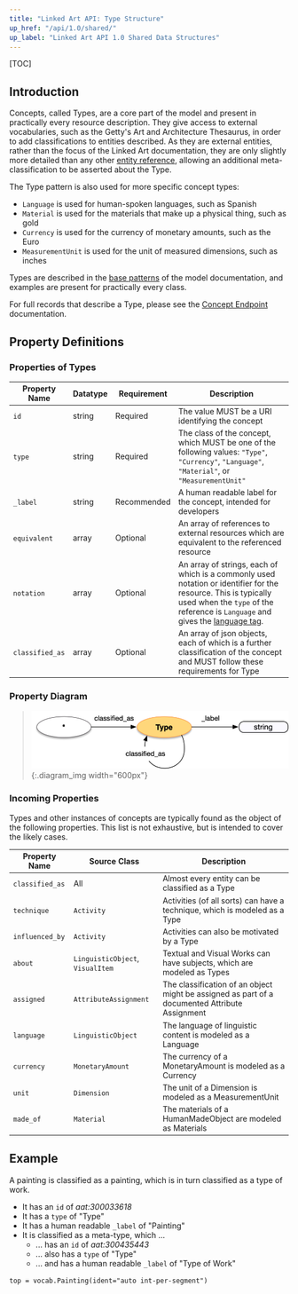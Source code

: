 ```yaml
---
title: "Linked Art API: Type Structure"
up_href: "/api/1.0/shared/"
up_label: "Linked Art API 1.0 Shared Data Structures"
---
```



[TOC]

## Introduction

Concepts, called Types, are a core part of the model and present in practically every resource description. They give access to external vocabularies, such as the Getty's Art and Architecture Thesaurus, in order to add classifications to entities described. As they are external entities, rather than the focus of the Linked Art documentation, they are only slightly more detailed than any other [entity reference](../reference/), allowing an additional meta-classification to be asserted about the Type. 

The Type pattern is also used for more specific concept types:

* `Language` is used for human-spoken languages, such as Spanish
* `Material` is used for the materials that make up a physical thing, such as gold
* `Currency` is used for the currency of monetary amounts, such as the Euro
* `MeasurementUnit` is used for the unit of measured dimensions, such as inches

Types are described in the [base patterns](/model/base/#types-and-classifications) of the model documentation, and examples are present for practically every class.

For full records that describe a Type, please see the [Concept Endpoint](../../endpoint/concept/) documentation.

## Property Definitions

### Properties of Types

| Property Name     | Datatype      | Requirement | Description | 
|-------------------|---------------|-------------|-------------|
| `id`              | string        | Required    | The value MUST be a URI identifying the concept |  
| `type`            | string        | Required    | The class of the concept, which MUST be one of the following values: `"Type"`, `"Currency"`, `"Language"`, `"Material"`, or `"MeasurementUnit"` |
| `_label`          | string        | Recommended | A human readable label for the concept, intended for developers |
| `equivalent`      | array         | Optional    | An array of references to external resources which are equivalent to the referenced resource |
| `notation`        | array         | Optional    | An array of strings, each of which is a commonly used notation or identifier for the resource. This is typically used when the `type` of the reference is `Language` and gives the [language tag](https://www.w3.org/International/articles/language-tags/). |
| `classified_as`   | array         | Optional    | An array of json objects, each of which is a further classification of the concept and MUST follow these requirements for Type |

### Property Diagram

> ![diagram](type_properties.png){:.diagram_img width="600px"}

### Incoming Properties

Types and other instances of concepts are typically found as the object of the following properties.  This list is not exhaustive, but is intended to cover the likely cases.

| Property Name   | Source Class   | Description |
|-----------------|----------------|-------------|
| `classified_as` | All            | Almost every entity can be classified as a Type |
| `technique`     | `Activity`     | Activities (of all sorts) can have a technique, which is modeled as a Type |
| `influenced_by`  | `Activity`     | Activities can also be motivated by a Type |
| `about`         | `LinguisticObject`, `VisualItem` | Textual and Visual Works can have subjects, which are modeled as Types |
| `assigned`      | `AttributeAssignment` | The classification of an object might be assigned as part of a documented Attribute Assignment |
| `language`      | `LinguisticObject`    | The language of linguistic content is modeled as a Language |
| `currency`      | `MonetaryAmount`      | The currency of a MonetaryAmount is modeled as a Currency |
| `unit`          | `Dimension`           | The unit of a Dimension is modeled as a MeasurementUnit |
| `made_of`       | `Material`            | The materials of a HumanMadeObject are modeled as Materials | 


## Example

A painting is classified as a painting, which is in turn classified as a type of work.

* It has an `id` of _aat:300033618_
* It has a `type` of "Type"
* It has a human readable `_label` of "Painting"
* It is classified as a meta-type, which ...
    * ... has an `id` of _aat:300435443_
    * ... also has a `type` of "Type"
    * ... and has a human readable `_label` of "Type of Work"

```crom
top = vocab.Painting(ident="auto int-per-segment")
```
